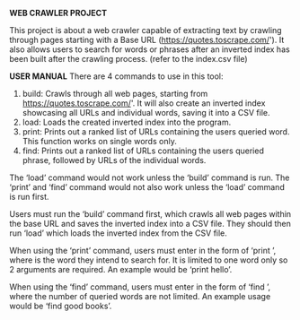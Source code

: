 **WEB CRAWLER PROJECT**

This project is about a web crawler capable of extracting text by crawling through pages starting with a Base URL (https://quotes.toscrape.com/'). 
It also allows users to search for words or phrases after an inverted index has been built after the crawling process. (refer to the index.csv file)

**USER MANUAL**
There are 4 commands to use in this tool: 
1. build: Crawls through all web pages, starting from https://quotes.toscrape.com/'. It will also create an inverted index showcasing all URLs and individual words, saving it into a CSV file.
2. load: Loads the created inverted index into the program.
3. print: Prints out a ranked list of URLs containing the users queried word. This function works on single words only.
4. find: Prints out a ranked list of URLs containing the users queried phrase, followed by URLs of the individual words. 
   
The ‘load’ command would not work unless the ‘build’ command is run. The ‘print’ and ‘find’ 
command would not also work unless the ‘load’ command is run first. 

Users must run the ‘build’ command first, which crawls all web pages within the base URL 
and saves the inverted index into a CSV file. They should then run ‘load’ which loads the 
inverted index from the CSV file.  

When using the ‘print’ command, users must enter in the form of ‘print <word>’, where 
<word> is the word they intend to search for. It is limited to one word only so 2 arguments 
are required. An example would be ‘print hello’. 

When using the ‘find’ command, users must enter in the form of ‘find <word> <word>’, 
where the number of queried words are not limited. An example usage would be ‘find good 
books’.
